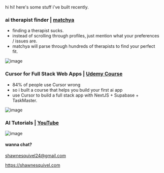 hi hi! here's some stuff i've built recently.

### ai therapist finder | [matchya](https://matchya.app)
- finding a therapist sucks.
- instead of scrolling through profiles, just mention what your preferences / issues are.
- matchya will parse through hundreds of therapists to find your perfect fit.

![image](https://github.com/user-attachments/assets/eda88ffc-d366-4c3c-a154-1fb3043a803b)


### Cursor for Full Stack Web Apps | [Udemy Course](https://www.udemy.com/course/cursor-ai-mcp-nextjs-supabase/?couponCode=PMNVD2025)
- 84% of people use Cursor wrong
- so i built a course that helps you build your first ai app
- use Cursor to build a full stack app with NextJS + Supabase + TaskMaster.

![image](https://github.com/user-attachments/assets/e644ec18-e907-47fb-9723-61f64c67768a)

### AI Tutorials | [YouTube](https://www.youtube.com/@shawn.builds)

![image](https://github.com/user-attachments/assets/e85de884-65c2-49f6-92a0-c295e15cabda)



#### wanna chat?

shawnesquivel24@gmail.com

https://shawnesquivel.com

